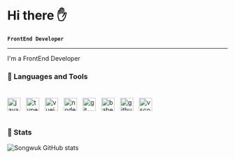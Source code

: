 # Hi there :raised_hand:

**`FrontEnd Developer`**

---

I&apos;m a FrontEnd Developer 
### :seedling: Languages and Tools
#
<p style='display:flex; align-items:flex-start;justify-content: flex-start;'>
<img align='left' alt='javascript' width='30px' style='padding-right:10px' src='https://cdn.jsdelivr.net/gh/devicons/devicon/icons/javascript/javascript-original.svg'>
<img align='left' alt='typescript' width='30px' style='padding-right:10px' src='https://cdn.jsdelivr.net/gh/devicons/devicon/icons/typescript/typescript-original.svg'>
<img align='left' alt='vuejs' width='30px' style='padding-right:10px' src='https://cdn.jsdelivr.net/gh/devicons/devicon/icons/vuejs/vuejs-original.svg'>
<img align='left' alt='nodejs' width='30px' style='padding-right:10px' src='https://cdn.jsdelivr.net/gh/devicons/devicon/icons/nodejs/nodejs-original.svg'>
<img align='left' alt='git' width='30px' style='padding-right:10px' src='https://cdn.jsdelivr.net/gh/devicons/devicon/icons/git/git-original.svg'>
<img align='left' alt='babel' width='30px' style='padding-right:10px' src='https://cdn.jsdelivr.net/gh/devicons/devicon/icons/babel/babel-original.svg'>
<img align='left' alt='github' width='30px' style='padding-right:10px' src='https://cdn.jsdelivr.net/gh/devicons/devicon/icons/github/github-original.svg'>
<img align='left' alt='vscode' width='30px' style='padding-right:10px' src='https://cdn.jsdelivr.net/gh/devicons/devicon/icons/vscode/vscode-original.svg'>
</p>

<p style="margin-bottom:20px"></p>

#

### :memo: Stats
![Songwuk GitHub stats](https://github-readme-stats.vercel.app/api?username=songwuk&show_icons=true&theme=radical)
